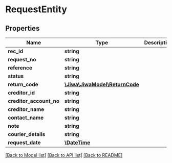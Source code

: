 # RequestEntity

## Properties
Name | Type | Description | Notes
------------ | ------------- | ------------- | -------------
**rec_id** | **string** |  | [optional] 
**request_no** | **string** |  | [optional] 
**reference** | **string** |  | [optional] 
**status** | **string** |  | [optional] 
**return_code** | [**\Jiwa\JiwaModel\ReturnCode**](ReturnCode.md) |  | [optional] 
**creditor_id** | **string** |  | [optional] 
**creditor_account_no** | **string** |  | [optional] 
**creditor_name** | **string** |  | [optional] 
**contact_name** | **string** |  | [optional] 
**note** | **string** |  | [optional] 
**courier_details** | **string** |  | [optional] 
**request_date** | [**\DateTime**](\DateTime.md) |  | [optional] 

[[Back to Model list]](../README.md#documentation-for-models) [[Back to API list]](../README.md#documentation-for-api-endpoints) [[Back to README]](../README.md)


